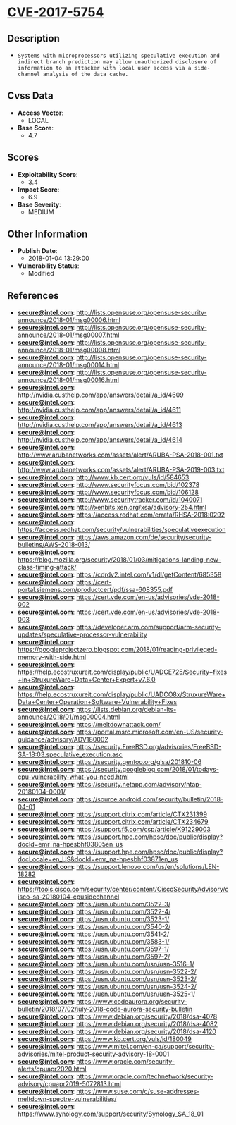 
# [CVE-2017-5754](https://cve.mitre.org/cgi-bin/cvename.cgi?name=CVE-2017-5754)

## Description

- `Systems with microprocessors utilizing speculative execution and indirect branch prediction may allow unauthorized disclosure of information to an attacker with local user access via a side-channel analysis of the data cache.`

## Cvss Data

- **Access Vector**:
  - LOCAL
- **Base Score**:
  - 4.7

## Scores

- **Exploitability Score**:
  - 3.4
- **Impact Score**:
  - 6.9
- **Base Severity**:
  - MEDIUM

## Other Information

- **Publish Date**:
  - 2018-01-04 13:29:00
- **Vulnerability Status**:
  - Modified

## References

- **secure@intel.com**: http://lists.opensuse.org/opensuse-security-announce/2018-01/msg00006.html
- **secure@intel.com**: http://lists.opensuse.org/opensuse-security-announce/2018-01/msg00007.html
- **secure@intel.com**: http://lists.opensuse.org/opensuse-security-announce/2018-01/msg00008.html
- **secure@intel.com**: http://lists.opensuse.org/opensuse-security-announce/2018-01/msg00014.html
- **secure@intel.com**: http://lists.opensuse.org/opensuse-security-announce/2018-01/msg00016.html
- **secure@intel.com**: http://nvidia.custhelp.com/app/answers/detail/a_id/4609
- **secure@intel.com**: http://nvidia.custhelp.com/app/answers/detail/a_id/4611
- **secure@intel.com**: http://nvidia.custhelp.com/app/answers/detail/a_id/4613
- **secure@intel.com**: http://nvidia.custhelp.com/app/answers/detail/a_id/4614
- **secure@intel.com**: http://www.arubanetworks.com/assets/alert/ARUBA-PSA-2018-001.txt
- **secure@intel.com**: http://www.arubanetworks.com/assets/alert/ARUBA-PSA-2019-003.txt
- **secure@intel.com**: http://www.kb.cert.org/vuls/id/584653
- **secure@intel.com**: http://www.securityfocus.com/bid/102378
- **secure@intel.com**: http://www.securityfocus.com/bid/106128
- **secure@intel.com**: http://www.securitytracker.com/id/1040071
- **secure@intel.com**: http://xenbits.xen.org/xsa/advisory-254.html
- **secure@intel.com**: https://access.redhat.com/errata/RHSA-2018:0292
- **secure@intel.com**: https://access.redhat.com/security/vulnerabilities/speculativeexecution
- **secure@intel.com**: https://aws.amazon.com/de/security/security-bulletins/AWS-2018-013/
- **secure@intel.com**: https://blog.mozilla.org/security/2018/01/03/mitigations-landing-new-class-timing-attack/
- **secure@intel.com**: https://cdrdv2.intel.com/v1/dl/getContent/685358
- **secure@intel.com**: https://cert-portal.siemens.com/productcert/pdf/ssa-608355.pdf
- **secure@intel.com**: https://cert.vde.com/en-us/advisories/vde-2018-002
- **secure@intel.com**: https://cert.vde.com/en-us/advisories/vde-2018-003
- **secure@intel.com**: https://developer.arm.com/support/arm-security-updates/speculative-processor-vulnerability
- **secure@intel.com**: https://googleprojectzero.blogspot.com/2018/01/reading-privileged-memory-with-side.html
- **secure@intel.com**: https://help.ecostruxureit.com/display/public/UADCE725/Security+fixes+in+StruxureWare+Data+Center+Expert+v7.6.0
- **secure@intel.com**: https://help.ecostruxureit.com/display/public/UADCO8x/StruxureWare+Data+Center+Operation+Software+Vulnerability+Fixes
- **secure@intel.com**: https://lists.debian.org/debian-lts-announce/2018/01/msg00004.html
- **secure@intel.com**: https://meltdownattack.com/
- **secure@intel.com**: https://portal.msrc.microsoft.com/en-US/security-guidance/advisory/ADV180002
- **secure@intel.com**: https://security.FreeBSD.org/advisories/FreeBSD-SA-18:03.speculative_execution.asc
- **secure@intel.com**: https://security.gentoo.org/glsa/201810-06
- **secure@intel.com**: https://security.googleblog.com/2018/01/todays-cpu-vulnerability-what-you-need.html
- **secure@intel.com**: https://security.netapp.com/advisory/ntap-20180104-0001/
- **secure@intel.com**: https://source.android.com/security/bulletin/2018-04-01
- **secure@intel.com**: https://support.citrix.com/article/CTX231399
- **secure@intel.com**: https://support.citrix.com/article/CTX234679
- **secure@intel.com**: https://support.f5.com/csp/article/K91229003
- **secure@intel.com**: https://support.hpe.com/hpsc/doc/public/display?docId=emr_na-hpesbhf03805en_us
- **secure@intel.com**: https://support.hpe.com/hpsc/doc/public/display?docLocale=en_US&docId=emr_na-hpesbhf03871en_us
- **secure@intel.com**: https://support.lenovo.com/us/en/solutions/LEN-18282
- **secure@intel.com**: https://tools.cisco.com/security/center/content/CiscoSecurityAdvisory/cisco-sa-20180104-cpusidechannel
- **secure@intel.com**: https://usn.ubuntu.com/3522-3/
- **secure@intel.com**: https://usn.ubuntu.com/3522-4/
- **secure@intel.com**: https://usn.ubuntu.com/3523-1/
- **secure@intel.com**: https://usn.ubuntu.com/3540-2/
- **secure@intel.com**: https://usn.ubuntu.com/3541-2/
- **secure@intel.com**: https://usn.ubuntu.com/3583-1/
- **secure@intel.com**: https://usn.ubuntu.com/3597-1/
- **secure@intel.com**: https://usn.ubuntu.com/3597-2/
- **secure@intel.com**: https://usn.ubuntu.com/usn/usn-3516-1/
- **secure@intel.com**: https://usn.ubuntu.com/usn/usn-3522-2/
- **secure@intel.com**: https://usn.ubuntu.com/usn/usn-3523-2/
- **secure@intel.com**: https://usn.ubuntu.com/usn/usn-3524-2/
- **secure@intel.com**: https://usn.ubuntu.com/usn/usn-3525-1/
- **secure@intel.com**: https://www.codeaurora.org/security-bulletin/2018/07/02/july-2018-code-aurora-security-bulletin
- **secure@intel.com**: https://www.debian.org/security/2018/dsa-4078
- **secure@intel.com**: https://www.debian.org/security/2018/dsa-4082
- **secure@intel.com**: https://www.debian.org/security/2018/dsa-4120
- **secure@intel.com**: https://www.kb.cert.org/vuls/id/180049
- **secure@intel.com**: https://www.mitel.com/en-ca/support/security-advisories/mitel-product-security-advisory-18-0001
- **secure@intel.com**: https://www.oracle.com/security-alerts/cpuapr2020.html
- **secure@intel.com**: https://www.oracle.com/technetwork/security-advisory/cpuapr2019-5072813.html
- **secure@intel.com**: https://www.suse.com/c/suse-addresses-meltdown-spectre-vulnerabilities/
- **secure@intel.com**: https://www.synology.com/support/security/Synology_SA_18_01
